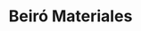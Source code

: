 ---
title: "Beiró Materiales"
url: /ciudad-autonoma-de-buenos-aires/beiro-materiales/
shop: comercio
---